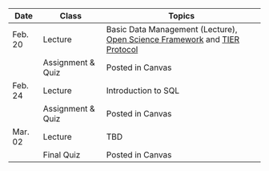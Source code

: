 | **Date** | **Class**                      |   **Topics**                     |
|----------|--------------------------------|----------------------------------|
| Feb. 20  | Lecture                        | Basic Data Management (Lecture), [Open Science Framework](https://ucsdlib.github.io/GPS-OSF-Lecture/) and [TIER Protocol](https://www.projecttier.org/tier-protocol/) |
|          |  Assignment & Quiz            |       Posted in Canvas                            |
| Feb. 24   | Lecture                       | Introduction to SQL           |
|          |  Assignment & Quiz            |       Posted in Canvas                            |
| Mar. 02  | Lecture                        |  TBD            |
|          | Final Quiz             |  Posted in Canvas      ||
